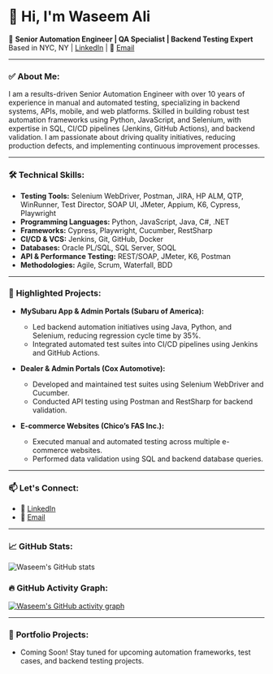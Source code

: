 # 👋 Hi, I'm Waseem Ali

🚀 **Senior Automation Engineer | QA Specialist | Backend Testing Expert**
Based in NYC, NY | [LinkedIn](https://www.linkedin.com/in/waseem-ali-qalead/) | 📧 [Email](mailto:waseem.qalead@gmail.com)

---

### ✅ **About Me:**

I am a results-driven Senior Automation Engineer with over 10 years of experience in manual and automated testing, specializing in backend systems, APIs, mobile, and web platforms. Skilled in building robust test automation frameworks using Python, JavaScript, and Selenium, with expertise in SQL, CI/CD pipelines (Jenkins, GitHub Actions), and backend validation. I am passionate about driving quality initiatives, reducing production defects, and implementing continuous improvement processes.

---

### 🛠️ **Technical Skills:**

* **Testing Tools:** Selenium WebDriver, Postman, JIRA, HP ALM, QTP, WinRunner, Test Director, SOAP UI, JMeter, Appium, K6, Cypress, Playwright
* **Programming Languages:** Python, JavaScript, Java, C#, .NET
* **Frameworks:** Cypress, Playwright, Cucumber, RestSharp
* **CI/CD & VCS:** Jenkins, Git, GitHub, Docker
* **Databases:** Oracle PL/SQL, SQL Server, SOQL
* **API & Performance Testing:** REST/SOAP, JMeter, K6, Postman
* **Methodologies:** Agile, Scrum, Waterfall, BDD

---

### 📂 **Highlighted Projects:**

* **MySubaru App & Admin Portals (Subaru of America):**

  * Led backend automation initiatives using Java, Python, and Selenium, reducing regression cycle time by 35%.
  * Integrated automated test suites into CI/CD pipelines using Jenkins and GitHub Actions.

* **Dealer & Admin Portals (Cox Automotive):**

  * Developed and maintained test suites using Selenium WebDriver and Cucumber.
  * Conducted API testing using Postman and RestSharp for backend validation.

* **E-commerce Websites (Chico’s FAS Inc.):**

  * Executed manual and automated testing across multiple e-commerce websites.
  * Performed data validation using SQL and backend database queries.

---

### 📫 **Let's Connect:**

* 💼 [LinkedIn](https://www.linkedin.com/in/waseem-ali-qalead/)
* 📧 [Email](mailto:waseem.qalead@gmail.com)

---

### 📈 GitHub Stats:
![Waseem's GitHub stats](https://github-readme-stats.vercel.app/api?username=waseemali-qa&show_icons=true&theme=default)
### 🔥 GitHub Activity Graph:
[![Waseem's GitHub activity graph](https://github-readme-activity-graph.cyclic.app/graph?username=waseemali-qa&theme=github-compact)](https://github.com/waseemali-qa)

---

### 🔗 **Portfolio Projects:**

* Coming Soon! Stay tuned for upcoming automation frameworks, test cases, and backend testing projects.
